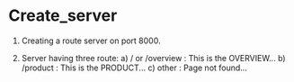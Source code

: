 # Create_server

1. Creating a route server on port 8000.

2. Server having three route:
   a) / or /overview : This is the OVERVIEW...
   b) /product : This is the PRODUCT...
   c) other : Page not found...
